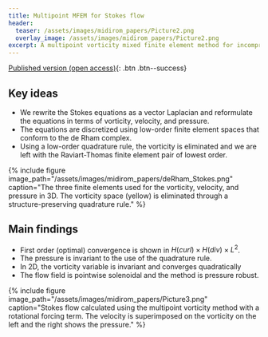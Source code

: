 ```yaml
---
title: Multipoint MFEM for Stokes flow
header: 
  teaser: /assets/images/midirom_papers/Picture2.png
  overlay_image: /assets/images/midirom_papers/Picture2.png
excerpt: A multipoint vorticity mixed finite element method for incompressible Stokes flow.
---
```


[Published version (open access)](https://doi.org/10.1016/j.aml.2022.108498){: .btn .btn--success}

## Key ideas

- We rewrite the Stokes equations as a vector Laplacian and reformulate the equations in terms of vorticity, velocity, and pressure.
- The equations are discretized using low-order finite element spaces that conform to the de Rham complex.
- Using a low-order quadrature rule, the vorticity is eliminated and we are left with the Raviart-Thomas finite element pair of lowest order.

{% include figure image_path="/assets/images/midirom_papers/deRham_Stokes.png" caption="The three finite elements used for the vorticity, velocity, and pressure in 3D. The vorticity space (yellow) is eliminated through a structure-preserving quadrature rule." %}


## Main findings

- First order (optimal) convergence is shown in $H(curl) \times H(div) \times L^2$.
- The pressure is invariant to the use of the quadrature rule.
- In 2D, the vorticity variable is invariant and converges quadratically
- The flow field is pointwise solenoidal and the method is pressure robust.

{% include figure image_path="/assets/images/midirom_papers/Picture3.png" caption="Stokes flow calculated using the multipoint vorticity method with a rotational forcing term. The velocity is superimposed on the vorticity on the left and the right shows the pressure." %}


